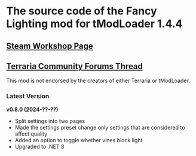﻿# The source code of the Fancy Lighting mod for tModLoader 1.4.4

## [Steam Workshop Page](https://steamcommunity.com/sharedfiles/filedetails/?id=2822950837)
## [Terraria Community Forums Thread](https://forums.terraria.org/index.php?threads/fancy-lighting-mod.113067/)

This mod is not endorsed by the creators of either Terraria or tModLoader.

### Latest Version

**v0.8.0 (2024-??-??)**
- Split settings into two pages
- Made the settings preset change only settings that are considered to affect quality
- Added an option to toggle whether vines block light
- Upgraded to .NET 8